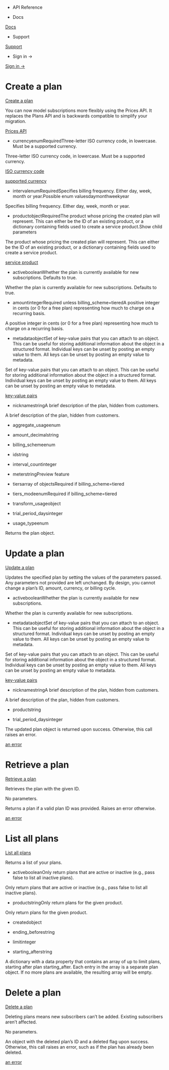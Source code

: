 - API Reference

- Docs

[Docs](/)

- Support

[Support](https://support.stripe.com)

- Sign in →

[Sign in →](https://dashboard.stripe.com/login)

# Create a plan

[Create a plan](/api/plans/create)

You can now model subscriptions more flexibly using the Prices API. It replaces the Plans API and is backwards compatible to simplify your migration.

[Prices API](#prices)

- currencyenumRequiredThree-letter ISO currency code, in lowercase. Must be a supported currency.

Three-letter ISO currency code, in lowercase. Must be a supported currency.

[ISO currency code](https://www.iso.org/iso-4217-currency-codes.html)

[supported currency](https://stripe.com/docs/currencies)

- intervalenumRequiredSpecifies billing frequency. Either day, week, month or year.Possible enum valuesdaymonthweekyear

Specifies billing frequency. Either day, week, month or year.

- productobjectRequiredThe product whose pricing the created plan will represent. This can either be the ID of an existing product, or a dictionary containing fields used to create a service product.Show child parameters

The product whose pricing the created plan will represent. This can either be the ID of an existing product, or a dictionary containing fields used to create a service product.

[service product](/api#product_object-type)

- activebooleanWhether the plan is currently available for new subscriptions. Defaults to true.

Whether the plan is currently available for new subscriptions. Defaults to true.

- amountintegerRequired unless billing_scheme=tieredA positive integer in cents (or 0 for a free plan) representing how much to charge on a recurring basis.

A positive integer in cents (or 0 for a free plan) representing how much to charge on a recurring basis.

- metadataobjectSet of key-value pairs that you can attach to an object. This can be useful for storing additional information about the object in a structured format. Individual keys can be unset by posting an empty value to them. All keys can be unset by posting an empty value to metadata.

Set of key-value pairs that you can attach to an object. This can be useful for storing additional information about the object in a structured format. Individual keys can be unset by posting an empty value to them. All keys can be unset by posting an empty value to metadata.

[key-value pairs](/api/metadata)

- nicknamestringA brief description of the plan, hidden from customers.

A brief description of the plan, hidden from customers.

- aggregate_usageenum

- amount_decimalstring

- billing_schemeenum

- idstring

- interval_countinteger

- meterstringPreview feature

- tiersarray of objectsRequired if billing_scheme=tiered

- tiers_modeenumRequired if billing_scheme=tiered

- transform_usageobject

- trial_period_daysinteger

- usage_typeenum

Returns the plan object.

# Update a plan

[Update a plan](/api/plans/update)

Updates the specified plan by setting the values of the parameters passed. Any parameters not provided are left unchanged. By design, you cannot change a plan’s ID, amount, currency, or billing cycle.

- activebooleanWhether the plan is currently available for new subscriptions.

Whether the plan is currently available for new subscriptions.

- metadataobjectSet of key-value pairs that you can attach to an object. This can be useful for storing additional information about the object in a structured format. Individual keys can be unset by posting an empty value to them. All keys can be unset by posting an empty value to metadata.

Set of key-value pairs that you can attach to an object. This can be useful for storing additional information about the object in a structured format. Individual keys can be unset by posting an empty value to them. All keys can be unset by posting an empty value to metadata.

[key-value pairs](/api/metadata)

- nicknamestringA brief description of the plan, hidden from customers.

A brief description of the plan, hidden from customers.

- productstring

- trial_period_daysinteger

The updated plan object is returned upon success. Otherwise, this call raises an error.

[an error](#errors)

# Retrieve a plan

[Retrieve a plan](/api/plans/retrieve)

Retrieves the plan with the given ID.

No parameters.

Returns a plan if a valid plan ID was provided. Raises an error otherwise.

[an error](#errors)

# List all plans

[List all plans](/api/plans/list)

Returns a list of your plans.

- activebooleanOnly return plans that are active or inactive (e.g., pass false to list all inactive plans).

Only return plans that are active or inactive (e.g., pass false to list all inactive plans).

- productstringOnly return plans for the given product.

Only return plans for the given product.

- createdobject

- ending_beforestring

- limitinteger

- starting_afterstring

A dictionary with a data property that contains an array of up to limit plans, starting after plan starting_after. Each entry in the array is a separate plan object. If no more plans are available, the resulting array will be empty.

# Delete a plan

[Delete a plan](/api/plans/delete)

Deleting plans means new subscribers can’t be added. Existing subscribers aren’t affected.

No parameters.

An object with the deleted plan’s ID and a deleted flag upon success. Otherwise, this call raises an error, such as if the plan has already been deleted.

[an error](#errors)

